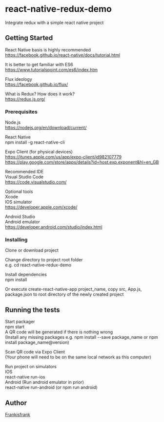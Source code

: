 # react-native-redux-demo

Integrate redux with a simple react native project

## Getting Started

React Native basis is highly recommended <br/>
https://facebook.github.io/react-native/docs/tutorial.html

It is better to get familiar with ES6 <br/>
https://www.tutorialspoint.com/es6/index.htm

Flux ideology <br/>
https://facebook.github.io/flux/

What is Redux? How does it work? <br/>
https://redux.js.org/

### Prerequisites

Node.js <br/>
https://nodejs.org/en/download/current/

React Native <br/>
npm install -g react-native-cli

Expo Client (for physical devices) <br/>
https://itunes.apple.com/us/app/expo-client/id982107779 <br/>
https://play.google.com/store/apps/details?id=host.exp.exponent&hl=en_GB

Recommended IDE <br/>
Visual Studio Code <br/>
https://code.visualstudio.com/

Optional tools <br/>
Xcode <br/>
IOS simulator <br/>
https://developer.apple.com/xcode/

Android Studio <br/>
Android emulator <br/>
https://developer.android.com/studio/index.html

### Installing

Clone or download project <br/>

Change directory to project root folder <br/>
e.g. cd react-native-redux-demo

Install dependencies <br/>
npm install

Or execute create-react-native-app project_name, copy src, App.js, package.json to root directory of the newly created project <br/>

## Running the tests

Start packager <br/>
npm start <br/>
A QR code will be generated if there is nothing wrong <br/>
(Install any missing packages e.g. npm install --save package_name or npm install package_name@version) <br/>

Scan QR code via Expo Client <br/>
(Your phone will need to be on the same local network as this computer) <br/>

Run project on simulators <br/>
IOS <br/>
react-native run-ios <br/>
Android (Run android emulator in prior) <br/>
react-native run-android (or npm run android)<br/>

## Author

[Frankisfrank](https://github.com/Frankisfrank)